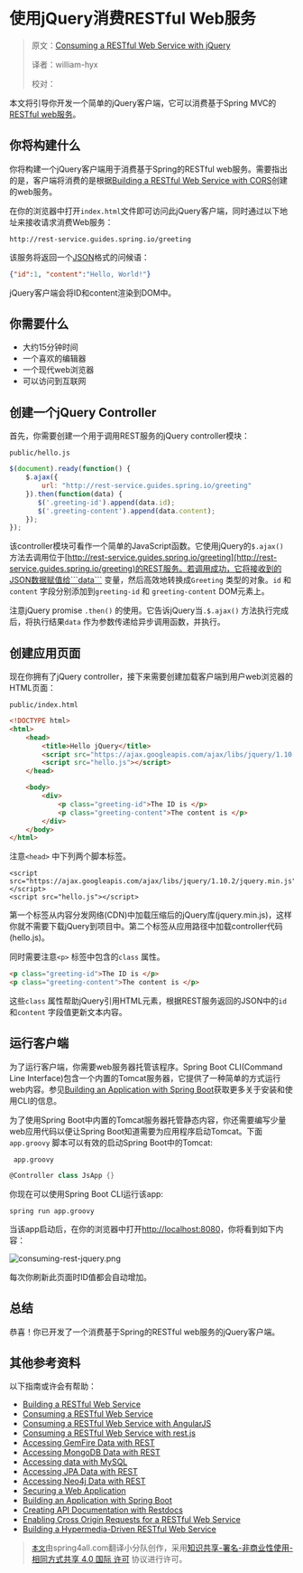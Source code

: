 # 使用jQuery消费RESTful Web服务

> 原文：[Consuming a RESTful Web Service with jQuery](https://spring.io/guides/gs/consuming-rest-jquery/)
>
> 译者：william-hyx
>
> 校对：

本文将引导你开发一个简单的jQuery客户端，它可以消费基于Spring MVC的[RESTful web服务](https://spring.io/understanding/REST)。

##  你将构建什么

你将构建一个jQuery客户端用于消费基于Spring的RESTful web服务。需要指出的是，客户端将消费的是根据[Building a RESTful Web Service with CORS](https://spring.io/guides/gs/rest-service-cors/)创建的web服务。

在你的浏览器中打开```index.html```文件即可访问此jQuery客户端，同时通过以下地址来接收请求消费Web服务：

```http://rest-service.guides.spring.io/greeting```

该服务将返回一个[JSON](https://spring.io/understanding/JSON)格式的问候语：

``` json
{"id":1, "content":"Hello, World!"}
```

jQuery客户端会将ID和content渲染到DOM中。

## 你需要什么

* 大约15分钟时间
* 一个喜欢的编辑器
* 一个现代web浏览器
* 可以访问到互联网

##  创建一个jQuery Controller

首先，你需要创建一个用于调用REST服务的jQuery controller模块：

```public/hello.js```

``` javascript
$(document).ready(function() {
    $.ajax({
        url: "http://rest-service.guides.spring.io/greeting"
    }).then(function(data) {
       $('.greeting-id').append(data.id);
       $('.greeting-content').append(data.content);
    });
});
```

该controller模块可看作一个简单的JavaScript函数。它使用jQuery的```$.ajax()``` 方法去调用位于[http://rest-service.guides.spring.io/greeting](http://rest-service.guides.spring.io/greeting)的REST服务。若调用成功，它将接收到的JSON数据赋值给```data``` 变量，然后高效地转换成```Greeting``` 类型的对象。```id``` 和 ```content``` 字段分别添加到```greeting-id``` 和 ```greeting-content``` DOM元素上。

注意jQuery promise ```.then()``` 的使用。它告诉jQuery当```.$.ajax()``` 方法执行完成后，将执行结果```data``` 作为参数传递给异步调用函数，并执行。

## 创建应用页面

现在你拥有了jQuery controller，接下来需要创建加载客户端到用户web浏览器的HTML页面：

```public/index.html```

``` html
<!DOCTYPE html>
<html>
    <head>
        <title>Hello jQuery</title>
        <script src="https://ajax.googleapis.com/ajax/libs/jquery/1.10.2/jquery.min.js"></script>
        <script src="hello.js"></script>
    </head>

    <body>
        <div>
            <p class="greeting-id">The ID is </p>
            <p class="greeting-content">The content is </p>
        </div>
    </body>
</html>
```

注意```<head>``` 中下列两个脚本标签。

```
<script src="https://ajax.googleapis.com/ajax/libs/jquery/1.10.2/jquery.min.js"></script>
<script src="hello.js"></script>
```

第一个标签从内容分发网络(CDN)中加载压缩后的jQuery库(jquery.min.js)，这样你就不需要下载jQuery到项目中。第二个标签从应用路径中加载controller代码(hello.js)。

同时需要注意```<p>``` 标签中包含的```class``` 属性。

```html
<p class="greeting-id">The ID is </p>
<p class="greeting-content">The content is </p>
```

这些```class``` 属性帮助jQuery引用HTML元素，根据REST服务返回的JSON中的```id``` 和```content``` 字段值更新文本内容。

## 运行客户端

为了运行客户端，你需要web服务器托管该程序。Spring Boot CLI(Command Line Interface)包含一个内置的Tomcat服务器，它提供了一种简单的方式运行web内容。参见[Building an Application with Spring Boot](https://spring.io/guides/gs/spring-boot/)获取更多关于安装和使用CLI的信息。

为了使用Spring Boot中内置的Tomcat服务器托管静态内容，你还需要编写少量web应用代码以便让Spring Boot知道需要为应用程序启动Tomcat。下面```app.groovy``` 脚本可以有效的启动Spring Boot中的Tomcat:

``` app.groovy```

```groovy
@Controller class JsApp {}
```

你现在可以使用Spring Boot CLI运行该app:

``` spring run app.groovy ```

当该app启动后，在你的浏览器中打开[http://localhost:8080](http://localhost:8080)，你将看到如下内容：

![consuming-rest-jquery.png](./static/1036/consuming-rest-jquery.png)

每次你刷新此页面时ID值都会自动增加。

## 总结

恭喜！你已开发了一个消费基于Spring的RESTful web服务的jQuery客户端。

## 其他参考资料

以下指南或许会有帮助：

* [Building a RESTful Web Service](https://spring.io/guides/gs/rest-service/)
* [Consuming a RESTful Web Service](https://spring.io/guides/gs/consuming-rest/)
* [Consuming a RESTful Web Service with AngularJS](https://spring.io/guides/gs/consuming-rest-angularjs/)
* [Consuming a RESTful Web Service with rest.js](https://spring.io/guides/gs/consuming-rest-restjs/)
* [Accessing GemFire Data with REST](https://spring.io/guides/gs/accessing-gemfire-data-rest/)
* [Accessing MongoDB Data with REST](https://spring.io/guides/gs/accessing-mongodb-data-rest/)
* [Accessing data with MySQL](https://spring.io/guides/gs/accessing-data-mysql/)
* [Accessing JPA Data with REST](https://spring.io/guides/gs/accessing-data-rest/)
* [Accessing Neo4j Data with REST](https://spring.io/guides/gs/accessing-neo4j-data-rest/)
* [Securing a Web Application](https://spring.io/guides/gs/securing-web/)
* [Building an Application with Spring Boot](https://spring.io/guides/gs/spring-boot/)
* [Creating API Documentation with Restdocs](https://spring.io/guides/gs/testing-restdocs/)
* [Enabling Cross Origin Requests for a RESTful Web Service](https://spring.io/guides/gs/rest-service-cors/)
* [Building a Hypermedia-Driven RESTful Web Service](https://spring.io/guides/gs/rest-hateoas/)

> [`本文`](http://rest-service.guides.spring.io/greeting)由spring4all.com翻译小分队创作，采用[知识共享-署名-非商业性使用-相同方式共享 4.0 国际 许可](http://creativecommons.org/licenses/by-nc-sa/4.0/) 协议进行许可。



